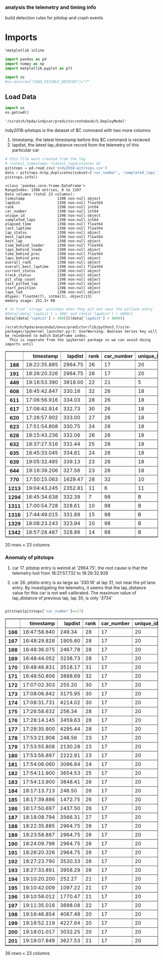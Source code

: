 
### analysis the telemetry and timing info

build detection rules for pitstop and crash events


# Imports


```python
%matplotlib inline

import pandas as pd
import numpy as np
import matplotlib.pyplot as plt

import os
#os.environ["CUDA_VISIBLE_DEVICES"]="7"

```

## Load Data


```python
import os
os.getcwd()

```




    '/scratch/hpda/indycar/predictor/notebook/5.DeployModel'



indy2018-pitstops is the dataset of \$C command with two more columns

1. timestamp, the latest timestamp before this $C command is recieved
2. lapdist, the latest lap_distance record from the telemetry of this particular car



```python
# this file ware created from the log
# <latest_timestamp> <latest_lapdistance> $C 
pitstops = pd.read_csv('indy2018-pitstops.csv')
data = pitstops.drop_duplicates(subset=['car_number', 'completed_laps'], keep='first')
pitstops.info()
```

    <class 'pandas.core.frame.DataFrame'>
    RangeIndex: 1398 entries, 0 to 1397
    Data columns (total 23 columns):
    timestamp               1398 non-null object
    lapdist                 1398 non-null float64
    rank                    1398 non-null int64
    car_number              1398 non-null int64
    unique_id               1398 non-null object
    completed_laps          1398 non-null int64
    elapsed_time            1398 non-null float64
    last_laptime            1398 non-null float64
    lap_status              1398 non-null object
    best_laptime            1398 non-null float64
    best_lap                1398 non-null object
    time_behind_leader      1398 non-null float64
    laps_behind_leade       1398 non-null object
    time_behind_prec        1398 non-null float64
    laps_behind_prec        1398 non-null object
    overall_rank            1398 non-null object
    overall_best_laptime    1398 non-null float64
    current_status          1398 non-null object
    track_status            1398 non-null object
    pit_stop_count          1398 non-null object
    last_pitted_lap         1398 non-null object
    start_position          1398 non-null object
    laps_led                1398 non-null object
    dtypes: float64(7), int64(3), object(13)
    memory usage: 251.3+ KB



```python
# to find 'strage' pitstops when they pit not near the pitlane entry
#data[(data['lapdist'] > 500) and (data['lapdist'] < 4000)]
data[(data['lapdist'] > 300)][(data['lapdist'] < 4000)]
```

    /scratch/hpda/anaconda3/envs/predictor/lib/python3.7/site-packages/ipykernel_launcher.py:3: UserWarning: Boolean Series key will be reindexed to match DataFrame index.
      This is separate from the ipykernel package so we can avoid doing imports until





<div>
<style scoped>
    .dataframe tbody tr th:only-of-type {
        vertical-align: middle;
    }

    .dataframe tbody tr th {
        vertical-align: top;
    }

    .dataframe thead th {
        text-align: right;
    }
</style>
<table border="1" class="dataframe">
  <thead>
    <tr style="text-align: right;">
      <th></th>
      <th>timestamp</th>
      <th>lapdist</th>
      <th>rank</th>
      <th>car_number</th>
      <th>unique_id</th>
      <th>completed_laps</th>
      <th>elapsed_time</th>
      <th>last_laptime</th>
      <th>lap_status</th>
      <th>best_laptime</th>
      <th>...</th>
      <th>time_behind_prec</th>
      <th>laps_behind_prec</th>
      <th>overall_rank</th>
      <th>overall_best_laptime</th>
      <th>current_status</th>
      <th>track_status</th>
      <th>pit_stop_count</th>
      <th>last_pitted_lap</th>
      <th>start_position</th>
      <th>laps_led</th>
    </tr>
  </thead>
  <tbody>
    <tr>
      <th>188</th>
      <td>18:22:35.885</td>
      <td>2964.75</td>
      <td>26</td>
      <td>17</td>
      <td>20</td>
      <td>140</td>
      <td>7170.2231</td>
      <td>120.3700</td>
      <td>P</td>
      <td>41.0610</td>
      <td>...</td>
      <td>12.0121</td>
      <td>0</td>
      <td>1A</td>
      <td>41.0610</td>
      <td>Active</td>
      <td>Y</td>
      <td>6</td>
      <td>8C</td>
      <td>21</td>
      <td>0</td>
    </tr>
    <tr>
      <th>191</th>
      <td>18:26:20.326</td>
      <td>2964.75</td>
      <td>26</td>
      <td>17</td>
      <td>20</td>
      <td>142</td>
      <td>7394.4007</td>
      <td>123.6573</td>
      <td>P</td>
      <td>41.0610</td>
      <td>...</td>
      <td>28.3470</td>
      <td>0</td>
      <td>1A</td>
      <td>41.0610</td>
      <td>Active</td>
      <td>Y</td>
      <td>7</td>
      <td>8E</td>
      <td>21</td>
      <td>0</td>
    </tr>
    <tr>
      <th>449</th>
      <td>19:16:53.390</td>
      <td>3818.00</td>
      <td>22</td>
      <td>21</td>
      <td>5</td>
      <td>191</td>
      <td>10427.4875</td>
      <td>120.6266</td>
      <td>P</td>
      <td>40.8170</td>
      <td>...</td>
      <td>2.9782</td>
      <td>0</td>
      <td>16</td>
      <td>40.8170</td>
      <td>Active</td>
      <td>Y</td>
      <td>8</td>
      <td>BF</td>
      <td>6</td>
      <td>3</td>
    </tr>
    <tr>
      <th>608</th>
      <td>16:45:42.847</td>
      <td>330.16</td>
      <td>32</td>
      <td>26</td>
      <td>18</td>
      <td>31</td>
      <td>1356.9691</td>
      <td>69.0226</td>
      <td>P</td>
      <td>41.9395</td>
      <td>...</td>
      <td>1.8259</td>
      <td>0</td>
      <td>20</td>
      <td>41.9395</td>
      <td>Active</td>
      <td>G</td>
      <td>1</td>
      <td>1F</td>
      <td>19</td>
      <td>0</td>
    </tr>
    <tr>
      <th>611</th>
      <td>17:06:56.916</td>
      <td>334.03</td>
      <td>28</td>
      <td>26</td>
      <td>18</td>
      <td>53</td>
      <td>2631.0479</td>
      <td>127.2128</td>
      <td>P</td>
      <td>41.0509</td>
      <td>...</td>
      <td>0.3681</td>
      <td>0</td>
      <td>1C</td>
      <td>41.0509</td>
      <td>Active</td>
      <td>Y</td>
      <td>2</td>
      <td>35</td>
      <td>19</td>
      <td>0</td>
    </tr>
    <tr>
      <th>617</th>
      <td>17:08:42.914</td>
      <td>332.73</td>
      <td>30</td>
      <td>26</td>
      <td>18</td>
      <td>54</td>
      <td>2736.8594</td>
      <td>105.8115</td>
      <td>P</td>
      <td>41.0509</td>
      <td>...</td>
      <td>8.6727</td>
      <td>0</td>
      <td>1E</td>
      <td>41.0509</td>
      <td>Active</td>
      <td>Y</td>
      <td>3</td>
      <td>36</td>
      <td>19</td>
      <td>0</td>
    </tr>
    <tr>
      <th>620</th>
      <td>17:26:57.902</td>
      <td>333.00</td>
      <td>27</td>
      <td>26</td>
      <td>18</td>
      <td>70</td>
      <td>3831.9342</td>
      <td>123.3099</td>
      <td>P</td>
      <td>41.0509</td>
      <td>...</td>
      <td>3.4335</td>
      <td>0</td>
      <td>1B</td>
      <td>41.0509</td>
      <td>Active</td>
      <td>Y</td>
      <td>4</td>
      <td>46</td>
      <td>19</td>
      <td>0</td>
    </tr>
    <tr>
      <th>623</th>
      <td>17:51:54.808</td>
      <td>330.75</td>
      <td>24</td>
      <td>26</td>
      <td>18</td>
      <td>101</td>
      <td>5328.9025</td>
      <td>73.1547</td>
      <td>P</td>
      <td>41.0509</td>
      <td>...</td>
      <td>3.7780</td>
      <td>0</td>
      <td>18</td>
      <td>41.0509</td>
      <td>Active</td>
      <td>G</td>
      <td>5</td>
      <td>65</td>
      <td>19</td>
      <td>0</td>
    </tr>
    <tr>
      <th>628</th>
      <td>18:15:43.236</td>
      <td>332.06</td>
      <td>26</td>
      <td>26</td>
      <td>18</td>
      <td>134</td>
      <td>6757.2836</td>
      <td>79.3177</td>
      <td>P</td>
      <td>40.8811</td>
      <td>...</td>
      <td>3.1213</td>
      <td>0</td>
      <td>1A</td>
      <td>40.8811</td>
      <td>Active</td>
      <td>G</td>
      <td>6</td>
      <td>86</td>
      <td>19</td>
      <td>0</td>
    </tr>
    <tr>
      <th>632</th>
      <td>18:37:27.516</td>
      <td>331.44</td>
      <td>25</td>
      <td>26</td>
      <td>18</td>
      <td>150</td>
      <td>8061.7088</td>
      <td>105.8029</td>
      <td>P</td>
      <td>40.8811</td>
      <td>...</td>
      <td>18.0769</td>
      <td>0</td>
      <td>19</td>
      <td>40.8811</td>
      <td>Active</td>
      <td>Y</td>
      <td>7</td>
      <td>96</td>
      <td>19</td>
      <td>0</td>
    </tr>
    <tr>
      <th>635</th>
      <td>18:45:33.045</td>
      <td>334.81</td>
      <td>24</td>
      <td>26</td>
      <td>18</td>
      <td>156</td>
      <td>8547.2184</td>
      <td>112.5915</td>
      <td>P</td>
      <td>40.8811</td>
      <td>...</td>
      <td>12.3147</td>
      <td>0</td>
      <td>18</td>
      <td>40.8811</td>
      <td>Active</td>
      <td>Y</td>
      <td>8</td>
      <td>9C</td>
      <td>19</td>
      <td>0</td>
    </tr>
    <tr>
      <th>639</th>
      <td>19:05:32.485</td>
      <td>339.13</td>
      <td>23</td>
      <td>26</td>
      <td>18</td>
      <td>180</td>
      <td>9746.4006</td>
      <td>68.1319</td>
      <td>P</td>
      <td>40.8811</td>
      <td>...</td>
      <td>7.1977</td>
      <td>0</td>
      <td>17</td>
      <td>40.8811</td>
      <td>Active</td>
      <td>G</td>
      <td>9</td>
      <td>B4</td>
      <td>19</td>
      <td>0</td>
    </tr>
    <tr>
      <th>644</th>
      <td>19:16:39.206</td>
      <td>327.56</td>
      <td>23</td>
      <td>26</td>
      <td>18</td>
      <td>190</td>
      <td>10413.4707</td>
      <td>119.0397</td>
      <td>P</td>
      <td>40.5188</td>
      <td>...</td>
      <td>106.6098</td>
      <td>0</td>
      <td>17</td>
      <td>40.5188</td>
      <td>Active</td>
      <td>Y</td>
      <td>A</td>
      <td>BE</td>
      <td>19</td>
      <td>0</td>
    </tr>
    <tr>
      <th>770</th>
      <td>17:50:15.063</td>
      <td>1629.47</td>
      <td>28</td>
      <td>32</td>
      <td>10</td>
      <td>98</td>
      <td>5229.1082</td>
      <td>68.4199</td>
      <td>P</td>
      <td>41.5829</td>
      <td>...</td>
      <td>13.6923</td>
      <td>0</td>
      <td>1C</td>
      <td>41.5829</td>
      <td>Active</td>
      <td>G</td>
      <td>5</td>
      <td>62</td>
      <td>11</td>
      <td>0</td>
    </tr>
    <tr>
      <th>1213</th>
      <td>19:04:43.245</td>
      <td>2352.81</td>
      <td>11</td>
      <td>6</td>
      <td>11</td>
      <td>180</td>
      <td>9697.4589</td>
      <td>63.0600</td>
      <td>P</td>
      <td>40.6059</td>
      <td>...</td>
      <td>2.0395</td>
      <td>0</td>
      <td>B</td>
      <td>40.6059</td>
      <td>Active</td>
      <td>G</td>
      <td>6</td>
      <td>B4</td>
      <td>12</td>
      <td>2</td>
    </tr>
    <tr>
      <th>1294</th>
      <td>16:45:34.638</td>
      <td>332.39</td>
      <td>7</td>
      <td>98</td>
      <td>B</td>
      <td>32</td>
      <td>1348.5699</td>
      <td>55.3328</td>
      <td>P</td>
      <td>41.0183</td>
      <td>...</td>
      <td>0.5855</td>
      <td>0</td>
      <td>7</td>
      <td>41.0183</td>
      <td>Active</td>
      <td>G</td>
      <td>1</td>
      <td>20</td>
      <td>C</td>
      <td>0</td>
    </tr>
    <tr>
      <th>1311</th>
      <td>17:00:54.728</td>
      <td>328.61</td>
      <td>10</td>
      <td>98</td>
      <td>B</td>
      <td>50</td>
      <td>2268.6474</td>
      <td>111.4303</td>
      <td>P</td>
      <td>41.0183</td>
      <td>...</td>
      <td>0.7090</td>
      <td>0</td>
      <td>A</td>
      <td>41.0183</td>
      <td>Active</td>
      <td>Y</td>
      <td>2</td>
      <td>32</td>
      <td>C</td>
      <td>0</td>
    </tr>
    <tr>
      <th>1316</th>
      <td>17:44:49.015</td>
      <td>331.88</td>
      <td>15</td>
      <td>98</td>
      <td>B</td>
      <td>92</td>
      <td>4902.9639</td>
      <td>54.4188</td>
      <td>P</td>
      <td>41.0183</td>
      <td>...</td>
      <td>0.5728</td>
      <td>0</td>
      <td>F</td>
      <td>41.0183</td>
      <td>Active</td>
      <td>G</td>
      <td>3</td>
      <td>5C</td>
      <td>C</td>
      <td>0</td>
    </tr>
    <tr>
      <th>1329</th>
      <td>18:08:23.243</td>
      <td>323.94</td>
      <td>10</td>
      <td>98</td>
      <td>B</td>
      <td>125</td>
      <td>6317.4104</td>
      <td>54.6062</td>
      <td>P</td>
      <td>40.7202</td>
      <td>...</td>
      <td>0.9129</td>
      <td>0</td>
      <td>A</td>
      <td>40.7202</td>
      <td>Active</td>
      <td>G</td>
      <td>4</td>
      <td>7D</td>
      <td>C</td>
      <td>0</td>
    </tr>
    <tr>
      <th>1342</th>
      <td>18:57:28.487</td>
      <td>328.86</td>
      <td>14</td>
      <td>98</td>
      <td>B</td>
      <td>170</td>
      <td>9262.5522</td>
      <td>53.5500</td>
      <td>P</td>
      <td>40.7202</td>
      <td>...</td>
      <td>2.2621</td>
      <td>0</td>
      <td>E</td>
      <td>40.7202</td>
      <td>Active</td>
      <td>G</td>
      <td>5</td>
      <td>AA</td>
      <td>C</td>
      <td>0</td>
    </tr>
  </tbody>
</table>
<p>20 rows × 23 columns</p>
</div>



### Anomaly of pitstops

1. car 17. pitstop entry is weired at '2964.75', the root cause is that the telemetry lost from 18:21:57.732 to 18:26:32.928

2. car 26. pitstio entry is as large as '330.16' at lap 31, not near the pit lane entry. By investigating the telemetry, it seems that the lap_distance value for this car is not well calibrated. The maximum value of lap_distance of previous lap, lap 30, is only '3734' 



```python

pitstops[pitstops['car_number']==17]
```




<div>
<style scoped>
    .dataframe tbody tr th:only-of-type {
        vertical-align: middle;
    }

    .dataframe tbody tr th {
        vertical-align: top;
    }

    .dataframe thead th {
        text-align: right;
    }
</style>
<table border="1" class="dataframe">
  <thead>
    <tr style="text-align: right;">
      <th></th>
      <th>timestamp</th>
      <th>lapdist</th>
      <th>rank</th>
      <th>car_number</th>
      <th>unique_id</th>
      <th>completed_laps</th>
      <th>elapsed_time</th>
      <th>last_laptime</th>
      <th>lap_status</th>
      <th>best_laptime</th>
      <th>...</th>
      <th>time_behind_prec</th>
      <th>laps_behind_prec</th>
      <th>overall_rank</th>
      <th>overall_best_laptime</th>
      <th>current_status</th>
      <th>track_status</th>
      <th>pit_stop_count</th>
      <th>last_pitted_lap</th>
      <th>start_position</th>
      <th>laps_led</th>
    </tr>
  </thead>
  <tbody>
    <tr>
      <th>166</th>
      <td>16:47:58.640</td>
      <td>249.34</td>
      <td>28</td>
      <td>17</td>
      <td>20</td>
      <td>34</td>
      <td>1492.8432</td>
      <td>76.4384</td>
      <td>P</td>
      <td>42.0016</td>
      <td>...</td>
      <td>11.1614</td>
      <td>0</td>
      <td>1C</td>
      <td>42.0016</td>
      <td>Active</td>
      <td>G</td>
      <td>1</td>
      <td>22</td>
      <td>21</td>
      <td>0</td>
    </tr>
    <tr>
      <th>167</th>
      <td>16:48:29.828</td>
      <td>1905.80</td>
      <td>28</td>
      <td>17</td>
      <td>20</td>
      <td>34</td>
      <td>1492.8432</td>
      <td>76.4384</td>
      <td>P</td>
      <td>42.0016</td>
      <td>...</td>
      <td>11.2787</td>
      <td>0</td>
      <td>1C</td>
      <td>42.0016</td>
      <td>Active</td>
      <td>G</td>
      <td>1</td>
      <td>22</td>
      <td>21</td>
      <td>0</td>
    </tr>
    <tr>
      <th>168</th>
      <td>16:48:36.075</td>
      <td>2467.78</td>
      <td>28</td>
      <td>17</td>
      <td>20</td>
      <td>34</td>
      <td>1492.8432</td>
      <td>76.4384</td>
      <td>P</td>
      <td>42.0016</td>
      <td>...</td>
      <td>11.2787</td>
      <td>0</td>
      <td>1C</td>
      <td>42.0016</td>
      <td>Active</td>
      <td>G</td>
      <td>1</td>
      <td>22</td>
      <td>21</td>
      <td>0</td>
    </tr>
    <tr>
      <th>169</th>
      <td>16:48:44.052</td>
      <td>3238.73</td>
      <td>28</td>
      <td>17</td>
      <td>20</td>
      <td>34</td>
      <td>1492.8432</td>
      <td>76.4384</td>
      <td>P</td>
      <td>42.0016</td>
      <td>...</td>
      <td>0.0000</td>
      <td>1</td>
      <td>1C</td>
      <td>42.0016</td>
      <td>Active</td>
      <td>G</td>
      <td>1</td>
      <td>22</td>
      <td>21</td>
      <td>0</td>
    </tr>
    <tr>
      <th>170</th>
      <td>16:48:46.831</td>
      <td>3518.17</td>
      <td>31</td>
      <td>17</td>
      <td>20</td>
      <td>34</td>
      <td>1492.8432</td>
      <td>76.4384</td>
      <td>P</td>
      <td>42.0016</td>
      <td>...</td>
      <td>0.0000</td>
      <td>1</td>
      <td>1F</td>
      <td>42.0016</td>
      <td>Active</td>
      <td>G</td>
      <td>1</td>
      <td>22</td>
      <td>21</td>
      <td>0</td>
    </tr>
    <tr>
      <th>171</th>
      <td>16:48:50.806</td>
      <td>3888.69</td>
      <td>32</td>
      <td>17</td>
      <td>20</td>
      <td>34</td>
      <td>1492.8432</td>
      <td>76.4384</td>
      <td>P</td>
      <td>42.0016</td>
      <td>...</td>
      <td>0.0000</td>
      <td>1</td>
      <td>20</td>
      <td>42.0016</td>
      <td>Active</td>
      <td>G</td>
      <td>1</td>
      <td>22</td>
      <td>21</td>
      <td>0</td>
    </tr>
    <tr>
      <th>172</th>
      <td>17:07:02.303</td>
      <td>255.20</td>
      <td>30</td>
      <td>17</td>
      <td>20</td>
      <td>53</td>
      <td>2636.1781</td>
      <td>127.4500</td>
      <td>P</td>
      <td>41.0610</td>
      <td>...</td>
      <td>4.6566</td>
      <td>0</td>
      <td>1E</td>
      <td>41.0610</td>
      <td>Active</td>
      <td>Y</td>
      <td>2</td>
      <td>35</td>
      <td>21</td>
      <td>0</td>
    </tr>
    <tr>
      <th>173</th>
      <td>17:08:06.842</td>
      <td>3175.95</td>
      <td>30</td>
      <td>17</td>
      <td>20</td>
      <td>53</td>
      <td>2636.1781</td>
      <td>127.4500</td>
      <td>P</td>
      <td>41.0610</td>
      <td>...</td>
      <td>4.6566</td>
      <td>0</td>
      <td>1E</td>
      <td>41.0610</td>
      <td>Active</td>
      <td>Y</td>
      <td>2</td>
      <td>35</td>
      <td>21</td>
      <td>0</td>
    </tr>
    <tr>
      <th>174</th>
      <td>17:08:31.731</td>
      <td>4214.02</td>
      <td>30</td>
      <td>17</td>
      <td>20</td>
      <td>53</td>
      <td>2636.1781</td>
      <td>127.4500</td>
      <td>P</td>
      <td>41.0610</td>
      <td>...</td>
      <td>5.1302</td>
      <td>0</td>
      <td>1E</td>
      <td>41.0610</td>
      <td>Active</td>
      <td>Y</td>
      <td>2</td>
      <td>35</td>
      <td>21</td>
      <td>0</td>
    </tr>
    <tr>
      <th>175</th>
      <td>17:26:58.632</td>
      <td>256.34</td>
      <td>28</td>
      <td>17</td>
      <td>20</td>
      <td>70</td>
      <td>3832.4968</td>
      <td>125.1808</td>
      <td>P</td>
      <td>41.0610</td>
      <td>...</td>
      <td>0.5626</td>
      <td>0</td>
      <td>1C</td>
      <td>41.0610</td>
      <td>Active</td>
      <td>Y</td>
      <td>3</td>
      <td>46</td>
      <td>21</td>
      <td>0</td>
    </tr>
    <tr>
      <th>176</th>
      <td>17:28:14.145</td>
      <td>3459.63</td>
      <td>28</td>
      <td>17</td>
      <td>20</td>
      <td>70</td>
      <td>3832.4968</td>
      <td>125.1808</td>
      <td>P</td>
      <td>41.0610</td>
      <td>...</td>
      <td>0.5626</td>
      <td>0</td>
      <td>1C</td>
      <td>41.0610</td>
      <td>Active</td>
      <td>Y</td>
      <td>3</td>
      <td>46</td>
      <td>21</td>
      <td>0</td>
    </tr>
    <tr>
      <th>177</th>
      <td>17:28:35.900</td>
      <td>4295.44</td>
      <td>28</td>
      <td>17</td>
      <td>20</td>
      <td>70</td>
      <td>3832.4968</td>
      <td>125.1808</td>
      <td>P</td>
      <td>41.0610</td>
      <td>...</td>
      <td>0.0000</td>
      <td>1</td>
      <td>1C</td>
      <td>41.0610</td>
      <td>Active</td>
      <td>Y</td>
      <td>3</td>
      <td>46</td>
      <td>21</td>
      <td>0</td>
    </tr>
    <tr>
      <th>178</th>
      <td>17:53:21.908</td>
      <td>248.56</td>
      <td>23</td>
      <td>17</td>
      <td>20</td>
      <td>103</td>
      <td>5416.0141</td>
      <td>70.7782</td>
      <td>P</td>
      <td>41.0610</td>
      <td>...</td>
      <td>7.6350</td>
      <td>0</td>
      <td>17</td>
      <td>41.0610</td>
      <td>Active</td>
      <td>G</td>
      <td>4</td>
      <td>67</td>
      <td>21</td>
      <td>0</td>
    </tr>
    <tr>
      <th>179</th>
      <td>17:53:55.808</td>
      <td>2130.28</td>
      <td>23</td>
      <td>17</td>
      <td>20</td>
      <td>103</td>
      <td>5416.0141</td>
      <td>70.7782</td>
      <td>P</td>
      <td>41.0610</td>
      <td>...</td>
      <td>7.6350</td>
      <td>0</td>
      <td>17</td>
      <td>41.0610</td>
      <td>Active</td>
      <td>G</td>
      <td>4</td>
      <td>67</td>
      <td>21</td>
      <td>0</td>
    </tr>
    <tr>
      <th>180</th>
      <td>17:53:56.897</td>
      <td>2222.91</td>
      <td>23</td>
      <td>17</td>
      <td>20</td>
      <td>103</td>
      <td>5416.0141</td>
      <td>70.7782</td>
      <td>P</td>
      <td>41.0610</td>
      <td>...</td>
      <td>0.0000</td>
      <td>1</td>
      <td>17</td>
      <td>41.0610</td>
      <td>Active</td>
      <td>G</td>
      <td>4</td>
      <td>67</td>
      <td>21</td>
      <td>0</td>
    </tr>
    <tr>
      <th>181</th>
      <td>17:54:06.060</td>
      <td>3096.84</td>
      <td>24</td>
      <td>17</td>
      <td>20</td>
      <td>103</td>
      <td>5416.0141</td>
      <td>70.7782</td>
      <td>P</td>
      <td>41.0610</td>
      <td>...</td>
      <td>0.0000</td>
      <td>1</td>
      <td>18</td>
      <td>41.0610</td>
      <td>Active</td>
      <td>G</td>
      <td>4</td>
      <td>67</td>
      <td>21</td>
      <td>0</td>
    </tr>
    <tr>
      <th>182</th>
      <td>17:54:11.900</td>
      <td>3654.53</td>
      <td>25</td>
      <td>17</td>
      <td>20</td>
      <td>103</td>
      <td>5416.0141</td>
      <td>70.7782</td>
      <td>P</td>
      <td>41.0610</td>
      <td>...</td>
      <td>0.0000</td>
      <td>1</td>
      <td>19</td>
      <td>41.0610</td>
      <td>Active</td>
      <td>G</td>
      <td>4</td>
      <td>67</td>
      <td>21</td>
      <td>0</td>
    </tr>
    <tr>
      <th>183</th>
      <td>17:54:13.900</td>
      <td>3848.41</td>
      <td>26</td>
      <td>17</td>
      <td>20</td>
      <td>103</td>
      <td>5416.0141</td>
      <td>70.7782</td>
      <td>P</td>
      <td>41.0610</td>
      <td>...</td>
      <td>0.0000</td>
      <td>1</td>
      <td>1A</td>
      <td>41.0610</td>
      <td>Active</td>
      <td>G</td>
      <td>4</td>
      <td>67</td>
      <td>21</td>
      <td>0</td>
    </tr>
    <tr>
      <th>184</th>
      <td>18:17:13.713</td>
      <td>246.50</td>
      <td>26</td>
      <td>17</td>
      <td>20</td>
      <td>136</td>
      <td>6847.9776</td>
      <td>69.4364</td>
      <td>P</td>
      <td>41.0610</td>
      <td>...</td>
      <td>6.2708</td>
      <td>0</td>
      <td>1A</td>
      <td>41.0610</td>
      <td>Active</td>
      <td>G</td>
      <td>5</td>
      <td>88</td>
      <td>21</td>
      <td>0</td>
    </tr>
    <tr>
      <th>185</th>
      <td>18:17:39.886</td>
      <td>1472.75</td>
      <td>26</td>
      <td>17</td>
      <td>20</td>
      <td>136</td>
      <td>6847.9776</td>
      <td>69.4364</td>
      <td>P</td>
      <td>41.0610</td>
      <td>...</td>
      <td>6.2708</td>
      <td>0</td>
      <td>1A</td>
      <td>41.0610</td>
      <td>Active</td>
      <td>G</td>
      <td>5</td>
      <td>88</td>
      <td>21</td>
      <td>0</td>
    </tr>
    <tr>
      <th>186</th>
      <td>18:17:50.697</td>
      <td>2437.50</td>
      <td>26</td>
      <td>17</td>
      <td>20</td>
      <td>136</td>
      <td>6847.9776</td>
      <td>69.4364</td>
      <td>P</td>
      <td>41.0610</td>
      <td>...</td>
      <td>0.0000</td>
      <td>1</td>
      <td>1A</td>
      <td>41.0610</td>
      <td>Active</td>
      <td>G</td>
      <td>5</td>
      <td>88</td>
      <td>21</td>
      <td>0</td>
    </tr>
    <tr>
      <th>187</th>
      <td>18:18:08.794</td>
      <td>3566.31</td>
      <td>27</td>
      <td>17</td>
      <td>20</td>
      <td>136</td>
      <td>6847.9776</td>
      <td>69.4364</td>
      <td>P</td>
      <td>41.0610</td>
      <td>...</td>
      <td>0.0000</td>
      <td>1</td>
      <td>1B</td>
      <td>41.0610</td>
      <td>Active</td>
      <td>Y</td>
      <td>5</td>
      <td>88</td>
      <td>21</td>
      <td>0</td>
    </tr>
    <tr>
      <th>188</th>
      <td>18:22:35.885</td>
      <td>2964.75</td>
      <td>26</td>
      <td>17</td>
      <td>20</td>
      <td>140</td>
      <td>7170.2231</td>
      <td>120.3700</td>
      <td>P</td>
      <td>41.0610</td>
      <td>...</td>
      <td>12.0121</td>
      <td>0</td>
      <td>1A</td>
      <td>41.0610</td>
      <td>Active</td>
      <td>Y</td>
      <td>6</td>
      <td>8C</td>
      <td>21</td>
      <td>0</td>
    </tr>
    <tr>
      <th>189</th>
      <td>18:23:58.887</td>
      <td>2964.75</td>
      <td>26</td>
      <td>17</td>
      <td>20</td>
      <td>140</td>
      <td>7170.2231</td>
      <td>120.3700</td>
      <td>P</td>
      <td>41.0610</td>
      <td>...</td>
      <td>12.0121</td>
      <td>0</td>
      <td>1A</td>
      <td>41.0610</td>
      <td>Active</td>
      <td>Y</td>
      <td>6</td>
      <td>8C</td>
      <td>21</td>
      <td>0</td>
    </tr>
    <tr>
      <th>190</th>
      <td>18:24:09.796</td>
      <td>2964.75</td>
      <td>26</td>
      <td>17</td>
      <td>20</td>
      <td>140</td>
      <td>7170.2231</td>
      <td>120.3700</td>
      <td>P</td>
      <td>41.0610</td>
      <td>...</td>
      <td>0.0000</td>
      <td>1</td>
      <td>1A</td>
      <td>41.0610</td>
      <td>Active</td>
      <td>Y</td>
      <td>6</td>
      <td>8C</td>
      <td>21</td>
      <td>0</td>
    </tr>
    <tr>
      <th>191</th>
      <td>18:26:20.326</td>
      <td>2964.75</td>
      <td>26</td>
      <td>17</td>
      <td>20</td>
      <td>142</td>
      <td>7394.4007</td>
      <td>123.6573</td>
      <td>P</td>
      <td>41.0610</td>
      <td>...</td>
      <td>28.3470</td>
      <td>0</td>
      <td>1A</td>
      <td>41.0610</td>
      <td>Active</td>
      <td>Y</td>
      <td>7</td>
      <td>8E</td>
      <td>21</td>
      <td>0</td>
    </tr>
    <tr>
      <th>192</th>
      <td>18:27:23.790</td>
      <td>3530.33</td>
      <td>26</td>
      <td>17</td>
      <td>20</td>
      <td>142</td>
      <td>7394.4007</td>
      <td>123.6573</td>
      <td>P</td>
      <td>41.0610</td>
      <td>...</td>
      <td>28.3470</td>
      <td>0</td>
      <td>1A</td>
      <td>41.0610</td>
      <td>Active</td>
      <td>Y</td>
      <td>7</td>
      <td>8E</td>
      <td>21</td>
      <td>0</td>
    </tr>
    <tr>
      <th>193</th>
      <td>18:27:33.891</td>
      <td>3958.29</td>
      <td>26</td>
      <td>17</td>
      <td>20</td>
      <td>142</td>
      <td>7394.4007</td>
      <td>123.6573</td>
      <td>P</td>
      <td>41.0610</td>
      <td>...</td>
      <td>0.0000</td>
      <td>1</td>
      <td>1A</td>
      <td>41.0610</td>
      <td>Active</td>
      <td>Y</td>
      <td>7</td>
      <td>8E</td>
      <td>21</td>
      <td>0</td>
    </tr>
    <tr>
      <th>194</th>
      <td>19:10:20.200</td>
      <td>252.27</td>
      <td>21</td>
      <td>17</td>
      <td>20</td>
      <td>187</td>
      <td>10034.2616</td>
      <td>68.5757</td>
      <td>P</td>
      <td>41.0528</td>
      <td>...</td>
      <td>35.8843</td>
      <td>0</td>
      <td>15</td>
      <td>41.0528</td>
      <td>Active</td>
      <td>Y</td>
      <td>8</td>
      <td>BB</td>
      <td>21</td>
      <td>0</td>
    </tr>
    <tr>
      <th>195</th>
      <td>19:10:42.009</td>
      <td>1097.22</td>
      <td>21</td>
      <td>17</td>
      <td>20</td>
      <td>187</td>
      <td>10034.2616</td>
      <td>68.5757</td>
      <td>P</td>
      <td>41.0528</td>
      <td>...</td>
      <td>40.9296</td>
      <td>0</td>
      <td>15</td>
      <td>41.0528</td>
      <td>Active</td>
      <td>Y</td>
      <td>8</td>
      <td>BB</td>
      <td>21</td>
      <td>0</td>
    </tr>
    <tr>
      <th>196</th>
      <td>19:10:58.012</td>
      <td>1770.47</td>
      <td>21</td>
      <td>17</td>
      <td>20</td>
      <td>187</td>
      <td>10034.2616</td>
      <td>68.5757</td>
      <td>P</td>
      <td>41.0528</td>
      <td>...</td>
      <td>40.9296</td>
      <td>0</td>
      <td>15</td>
      <td>41.0528</td>
      <td>Active</td>
      <td>Y</td>
      <td>8</td>
      <td>BB</td>
      <td>21</td>
      <td>0</td>
    </tr>
    <tr>
      <th>197</th>
      <td>19:11:35.016</td>
      <td>3698.08</td>
      <td>22</td>
      <td>17</td>
      <td>20</td>
      <td>187</td>
      <td>10034.2616</td>
      <td>68.5757</td>
      <td>P</td>
      <td>41.0528</td>
      <td>...</td>
      <td>40.9296</td>
      <td>0</td>
      <td>16</td>
      <td>41.0528</td>
      <td>Active</td>
      <td>Y</td>
      <td>8</td>
      <td>BB</td>
      <td>21</td>
      <td>0</td>
    </tr>
    <tr>
      <th>198</th>
      <td>19:16:46.854</td>
      <td>4087.48</td>
      <td>20</td>
      <td>17</td>
      <td>20</td>
      <td>191</td>
      <td>10421.0250</td>
      <td>118.3712</td>
      <td>P</td>
      <td>41.0528</td>
      <td>...</td>
      <td>104.7047</td>
      <td>0</td>
      <td>14</td>
      <td>41.0528</td>
      <td>Active</td>
      <td>Y</td>
      <td>9</td>
      <td>BF</td>
      <td>21</td>
      <td>0</td>
    </tr>
    <tr>
      <th>199</th>
      <td>19:16:52.119</td>
      <td>4227.64</td>
      <td>20</td>
      <td>17</td>
      <td>20</td>
      <td>191</td>
      <td>10421.0250</td>
      <td>118.3712</td>
      <td>P</td>
      <td>41.0528</td>
      <td>...</td>
      <td>0.0000</td>
      <td>1</td>
      <td>14</td>
      <td>41.0528</td>
      <td>Active</td>
      <td>Y</td>
      <td>9</td>
      <td>BF</td>
      <td>21</td>
      <td>0</td>
    </tr>
    <tr>
      <th>200</th>
      <td>19:18:01.017</td>
      <td>3032.25</td>
      <td>20</td>
      <td>17</td>
      <td>20</td>
      <td>191</td>
      <td>10421.0250</td>
      <td>118.3712</td>
      <td>P</td>
      <td>41.0528</td>
      <td>...</td>
      <td>0.0000</td>
      <td>1</td>
      <td>14</td>
      <td>41.0528</td>
      <td>Active</td>
      <td>G</td>
      <td>9</td>
      <td>BF</td>
      <td>21</td>
      <td>0</td>
    </tr>
    <tr>
      <th>201</th>
      <td>19:18:07.849</td>
      <td>3627.53</td>
      <td>21</td>
      <td>17</td>
      <td>20</td>
      <td>191</td>
      <td>10421.0250</td>
      <td>118.3712</td>
      <td>P</td>
      <td>41.0528</td>
      <td>...</td>
      <td>0.0000</td>
      <td>1</td>
      <td>15</td>
      <td>41.0528</td>
      <td>Active</td>
      <td>G</td>
      <td>9</td>
      <td>BF</td>
      <td>21</td>
      <td>0</td>
    </tr>
  </tbody>
</table>
<p>36 rows × 23 columns</p>
</div>


